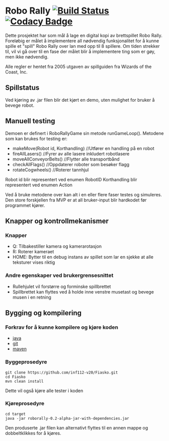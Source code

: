 # Robo Rally [![Build Status](https://travis-ci.com/inf112-v20/Fiasko.svg?branch=master)](https://travis-ci.com/inf112-v20/Fiasko) [![Codacy Badge](https://api.codacy.com/project/badge/Grade/51d37dc99db44758944198a59f2d2a4b)](https://www.codacy.com/gh/inf112-v20/Fiasko?utm_source=github.com&amp;utm_medium=referral&amp;utm_content=inf112-v20/Fiasko&amp;utm_campaign=Badge_Grade)
Dette prosjektet har som mål å lage en digital kopi av brettspillet Robo Rally.  Foreløbig er målet å implementere all 
nødvendig funksjonalitet for å kunne spille et "spill" Robo Rally over lan med opp til 8 spillere. Om tiden strekker til,
vil vi gå over til en fase der målet blir å implementere ting som er gøy, men ikke nødvendig.

Alle regler er hentet fra 2005 utgaven av spillguiden fra Wizards of the Coast, Inc.

## Spillstatus
Ved kjøring av .jar filen blir det kjørt en demo, uten mulighet for bruker å bevege robot.

## Manuell testing
Demoen er definert i RoboRallyGame sin metode runGameLoop(). Metodene som kan brukes for testing er:
- makeMove(Robot id, Korthandling) //Utfører en handling på en robot
- fireAllLasers() //Fyrer av alle lasere inkludert robotlasere
- moveAllConveyorBelts() //Flytter alle transportbånd
- checkAllFlags() //Oppdaterer roboter som besøker flagg
- rotateCogwheels() //Roterer tannhjul

Robot id blir representert ved enumen RobotID
Korthandling blir representert ved enumen Action

Ved å bruke metodene over kan alt i en eller flere faser testes og simuleres. Den store forskjellen fra MVP er at all
bruker-input blir hardkodet før programmet kjører.

## Knapper og kontrollmekanismer
### Knapper
-   Q: Tilbakestiller kamera og kamerarotasjon
-   R: Roterer kameraet
-   HOME: Bytter til en debug instans av spillet som lar en sjekke at alle teksturer vises riktig

### Andre egenskaper ved brukergrensesnittet
-   Rullehjulet vil forstørre og forminske spillbrettet
-   Spillbrettet kan flyttes ved å holde inne venstre musetast og bevege musen i en retning

## Bygging og kompilering

### Forkrav for å kunne kompilere og kjøre koden
-   [java](https://www.java.com/en/download/)
-   [git](https://git-scm.com/)
-   [maven](https://maven.apache.org/)

### Byggeprosedyre
```shell script
git clone https://github.com/inf112-v20/Fiasko.git
cd Fiasko
mvn clean install
```
Dette vil også kjøre alle tester i koden

### Kjøreprosedyre
```shell script
cd target
java -jar roborally-0.2-alpha-jar-with-dependencies.jar
```
Den produserte .jar filen kan alternativt flyttes til en annen mappe og dobbeltklikkes for å kjøres.